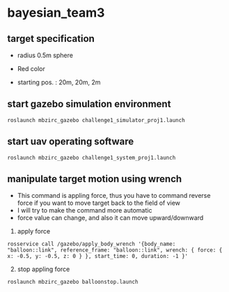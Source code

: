 # bayesian_team3


## target specification

* radius 0.5m sphere

* Red color

* starting pos. : 20m, 20m, 2m



## start gazebo simulation environment
```
roslaunch mbzirc_gazebo challenge1_simulator_proj1.launch
```

## start uav operating software
```
roslaunch mbzirc_gazebo challenge1_system_proj1.launch
```



## manipulate target motion using wrench
* This command is appling force, thus you have to command reverse force if you want to move target back to the field of view
* I will try to make the command more automatic
* force value can change, and also it can move upward/downward


1. apply force
```
rosservice call /gazebo/apply_body_wrench '{body_name: "balloon::link", reference_frame: "balloon::link", wrench: { force: { x: -0.5, y: -0.5, z: 0 } }, start_time: 0, duration: -1 }'
```

2. stop appling force
```
roslaunch mbzirc_gazebo balloonstop.launch
```



